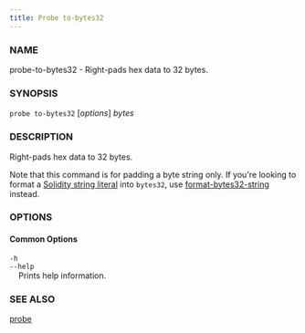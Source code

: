 ```yaml
---
title: Probe to-bytes32
---
```


### NAME

probe-to-bytes32 - Right-pads hex data to 32 bytes.

### SYNOPSIS

`probe to-bytes32` [*options*] *bytes*

### DESCRIPTION

Right-pads hex data to 32 bytes.

Note that this command is for padding a byte string only. If you're looking to format a [Solidity string literal](https://docs.soliditylang.org/en/v0.8.16/types.html#string-literals-and-types) into `bytes32`, use [format-bytes32-string](./probe-format-bytes32-string.md) instead.

### OPTIONS

#### Common Options

`-h`  
`--help`  
&nbsp;&nbsp;&nbsp;&nbsp;Prints help information.

### SEE ALSO

[probe](./probe.md)
